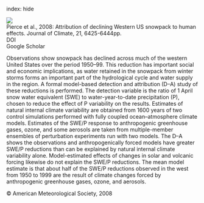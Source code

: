 index: hide

<div class="Citation">
    <div class="Citation-thumb CitationThumb-linked"  data-href="https://doi.org/10.1175/2008jcli2405.1">
      <img src="https://static.claimspace.cloud/climate-study-static/refs/thumbs/12/Pierce_et_al_2008-thumb.png" />
    </div>

  <div class="Citation-body">
    <div class="Citation-text">Pierce et al., 2008: Attribution of declining Western US snowpack to human effects. <span class="Article-journal">Journal of Climate, </span><span class="Article-volume">21, </span>6425-6444pp.</div>
    <div class="Citation-links">
      <div class="CitationLink" data-href="https://doi.org/10.1175/2008jcli2405.1">
        <div class="CitationLink-icon CitationLink-Doi"></div>
        <div class="CitationLink-text">DOI</div>
      </div>
      <div class="CitationLink" data-href="https://scholar.google.com/scholar?q=10.1175/2008jcli2405.1">
        <div class="CitationLink-icon CitationLink-Scholar"></div>
        <div class="CitationLink-text">Google Scholar</div>
      </div>
    </div>
  </div>
</div>

Observations show snowpack has declined across much of the western United States over the period 1950–99. This reduction has important social and economic implications, as water retained in the snowpack from winter storms forms an important part of the hydrological cycle and water supply in the region. A formal model-based detection and attribution (D–A) study of these reductions is performed. The detection variable is the ratio of 1 April snow water equivalent (SWE) to water-year-to-date precipitation (P), chosen to reduce the effect of P variability on the results. Estimates of natural internal climate variability are obtained from 1600 years of two control simulations performed with fully coupled ocean–atmosphere climate models. Estimates of the SWE/P response to anthropogenic greenhouse gases, ozone, and some aerosols are taken from multiple-member ensembles of perturbation experiments run with two models. The D–A shows the observations and anthropogenically forced models have greater SWE/P reductions than can be explained by natural internal climate variability alone. Model-estimated effects of changes in solar and volcanic forcing likewise do not explain the SWE/P reductions. The mean model estimate is that about half of the SWE/P reductions observed in the west from 1950 to 1999 are the result of climate changes forced by anthropogenic greenhouse gases, ozone, and aerosols.

<div class="Citation-copy">
&copy; American Meteorological Society, 2008
</div>